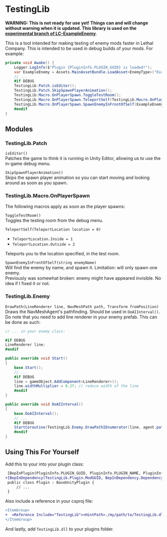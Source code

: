 # TestingLib

**WARNING: This is not ready for use yet! Things can and will change without warning when it is updated. This library is used on the [experimental branch of LC-ExampleEnemy](https://github.com/Hamunii/LC-ExampleEnemy/tree/experimental)**.

This is a tool intended for making testing of enemy mods faster in Lethal Company. This is intended to be used in debug builds of your mods. For example:

```cs
private void Awake() {
    Logger.LogInfo($"Plugin {PluginInfo.PLUGIN_GUID} is loaded!");
    var ExampleEnemy = Assets.MainAssetBundle.LoadAsset<EnemyType>("ExampleEnemy");
    // ...
    #if DEBUG
    TestingLib.Patch.isEditor();
    TestingLib.Patch.SkipSpawnPlayerAnimation();
    TestingLib.Macro.OnPlayerSpawn.ToggleTestRoom();
    TestingLib.Macro.OnPlayerSpawn.TeleportSelf(TestingLib.Macro.OnPlayerSpawn.TeleportLocation.Outside);
    TestingLib.Macro.OnPlayerSpawn.SpawnEnemyInFrontOfSelf(ExampleEnemy);
    #endif
}
```

## Modules

### TestingLib.Patch

`isEditor()`  
Patches the game to think it is running in Unity Editor, allowing us to use the in-game debug menu.

`SkipSpawnPlayerAnimation()`  
Skips the spawn player animation so you can start moving and looking around as soon as you spawn.

### TestingLib.Macro.OnPlayerSpawn

The following macros apply as soon as the player spawns:

`ToggleTestRoom()`  
Toggles the testing room from the debug menu.


`TeleportSelf(TeleportLocation location = 0)`  
- `TeleportLocation.Inside = 1`
- `TeleportLocation.Outside = 2`  

Teleports you to the location specified, in the test room.

`SpawnEnemyInFrontOfSelf(string enemyName)`  
Will find the enemy by name, and spawn it. Limitation: will only spawn one enemy.  
Previously was somewhat broken: enemy might have appeared invisible. No idea if I fixed it or not.

### TestingLib.Enemy

`DrawPath(LineRenderer line, NavMeshPath path, Transform fromPosition)`  
Draws the NavMeshAgent's pathfinding. Should be used in `DoAIInterval()`. Do note that you need to add line renderer in your enemy prefab. This can be done as such:
```cs
// ... in your enemy class:

#if DEBUG
LineRenderer line;
#endif

public override void Start()
{
    base.Start();
    // ...
    #if DEBUG
    line = gameObject.AddComponent<LineRenderer>();
    line.widthMultiplier = 0.2f; // reduce width of the line
    #endif
}

public override void DoAIInterval()
{
    base.DoAIInterval();
    // ...
    #if DEBUG
    StartCoroutine(TestingLib.Enemy.DrawPathIEnumerator(line, agent.path, transform));
    #endif
}
```

## Using This For Yourself

Add this to your into your plugin class:

```diff
 [BepInPlugin(PluginInfo.PLUGIN_GUID, PluginInfo.PLUGIN_NAME, PluginInfo.PLUGIN_VERSION)]
+[BepInDependency(TestingLib.Plugin.ModGUID, BepInDependency.DependencyFlags.SoftDependency)] 
 public class Plugin : BaseUnityPlugin {
     // ...
 }
```
Also include a reference in your csproj file:

```diff
<ItemGroup>
+  <Reference Include="TestingLib"><HintPath>./my/path/to/TestingLib.dll</HintPath></Reference>
</ItemGroup>
```

And lastly, add `TestingLib.dll` to your plugins folder.